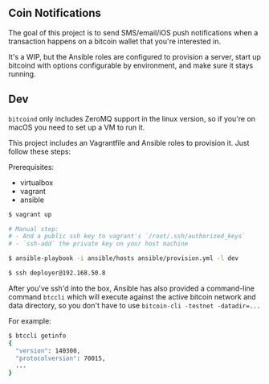 ## Coin Notifications

The goal of this project is to send SMS/email/iOS push notifications when a transaction happens on a bitcoin wallet that you're interested in.

It's a WIP, but the Ansible roles are configured to provision a server, start up bitcoind with options configurable by environment, and make sure it stays running.

## Dev

`bitcoind` only includes ZeroMQ support in the linux version, so if you're on macOS you need to set up a VM to run it.

This project includes an Vagrantfile and Ansible roles to provision it. Just follow these steps:

Prerequisites:
* virtualbox
* vagrant
* ansible

```bash
$ vagrant up

# Manual step:
# - And a public ssh key to vagrant's `/root/.ssh/authorized_keys`
# - `ssh-add` the private key on your host machine

$ ansible-playbook -i ansible/hosts ansible/provision.yml -l dev

$ ssh deployer@192.168.50.8
```

After you've ssh'd into the box, Ansible has also provided a command-line command `btccli` which will execute against the active bitcoin network and data directory, so you don't have to use `bitcoin-cli -testnet -datadir=...`

For example:

```bash
$ btccli getinfo
{
  "version": 140300,
  "protocolversion": 70015,
  ...
}
```
